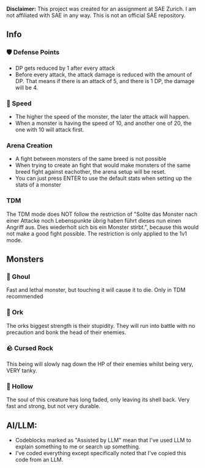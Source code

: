 ﻿**Disclaimer:** This project was created for an assignment at SAE Zurich. I am not affiliated with SAE in any way. This is not an official SAE repository.
## Info
### **🛡️ Defense Points**
- DP gets reduced by 1 after every attack
- Before every attack, the attack damage is reduced with the amount of DP. That means if there is an attack of 5, and there is 1 DP, the damage will be 4.

### **💨 Speed**
- The higher the speed of the monster, the later the attack will happen.
- When a monster is having the speed of 10, and another one of 20, the one with 10 will attack first.

### **Arena Creation**
- A fight between monsters of the same breed is not possible
- When trying to create an fight that would make monsters of the same breed fight against eachother, the arena setup will be reset.
- You can just press ENTER to use the default stats when setting up the stats of a monster

### **TDM**
The TDM mode does NOT follow the restriction of "Sollte das Monster nach einer Attacke noch Lebenspunkte übrig haben führt dieses nun einen Angriff aus.
Dies wiederholt sich bis ein Monster stirbt.", because this would not make a good fight possible. The restriction is only applied to the 1v1 mode.

## Monsters
### **👻 Ghoul**
Fast and lethal monster, but touching it will cause it to die.
Only in TDM recommended

### **🧌 Ork**
The orks biggest strength is their stupidity. They will run into battle with no precaution and bonk the head of their enemies.

### **🪨 Cursed Rock**
This being will slowly nag down the HP of their enemies whilst being very, VERY tanky.

### **🧟 Hollow**
The soul of this creature has long faded, only leaving its shell back. Very fast and strong, but not very durable.

## AI/LLM:
- Codeblocks marked as "Assisted by LLM" mean that I've used LLM to explain something to me or search up something.
- I've coded everything except specifically noted that I've copied this code from an LLM.